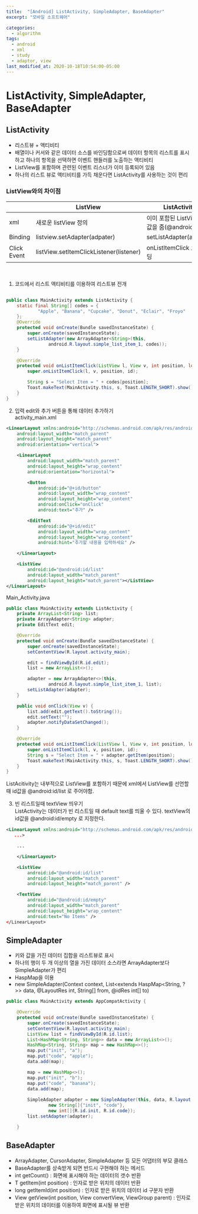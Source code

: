 ```yaml
---
title:  "[Android] ListActivity, SimpleAdapter, BaseAdapter"
excerpt: "모바일 소프트웨어"

categories:
  - algorithm
tags:
  - android
  - xml
  - study
  - adaptor, view
last_modified_at: 2020-10-18T10:54:00-05:00
---
```


# ListActivity, SimpleAdapter, BaseAdapter

## ListActivity
* 리스트뷰 + 액티비티
* 배열이나 커서와 같은 데이터 소스를 바인딩함으로써 데이터 항목의 리스트를 표시하고 하나의 항목을 선택하면 이벤트 핸들러를 노출하는 액티비티
* ListView를 포함하며 관련된 이벤트 리스너가 이미 등록되어 있음
* 하나의 리스트 뷰로 액티비티를 가득 채운다면 ListActivity를 사용하는 것이 편리

### **ListView와의 차이점**
||ListView|ListActivity|
|------|-------|-------|
|xml|새로운 listView 정의|이미 포함된 ListView의 id값을 줌(@android:id/list)|
|Binding|listview.setAdapter(adpater)|setListAdapter(adapter)|
|Click Event|listView.setItemClickListener(listener)|onListItemClick 오버라이딩|  
</br>

1. 코드에서 리스트 액티비티를 이용하여 리스트뷰 전개
~~~java

public class MainActivity extends ListActivity {
    static final String[] codes = {
            "Apple", "Banana", "Cupcake", "Donut", "Eclair", "Froyo"
    };
    @Override
    protected void onCreate(Bundle savedInstanceState) {
        super.onCreate(savedInstanceState);
        setListAdapter(new ArrayAdapter<String>(this,
                android.R.layout.simple_list_item_1, codes));
    }

    @Override
    protected void onListItemClick(ListView l, View v, int position, long id) {
        super.onListItemClick(l, v, position, id);

        String s = "Select Item = " + codes[position];
        Toast.makeText(MainActivity.this, s, Toast.LENGTH_SHORT).show();
    }
}
~~~

2. 입력 edit와 추가 버튼을 통해 데이터 추가하기  
activity_main.xml  
~~~xml
<LinearLayout xmlns:android="http://schemas.android.com/apk/res/android"
    android:layout_width="match_parent"
    android:layout_height="match_parent"
    android:orientation="vertical">

    <LinearLayout
        android:layout_width="match_parent"
        android:layout_height="wrap_content"
        android:orientation="horizontal">

        <Button
            android:id="@+id/button"
            android:layout_width="wrap_content"
            android:layout_height="wrap_content"
            android:onClick="onClick"
            android:text="추가" />

        <EditText
            android:id="@+id/edit"
            android:layout_width="wrap_content"
            android:layout_height="wrap_content"
            android:hint="추가할 내용을 입력하세요" />

    </LinearLayout>

    <ListView
        android:id="@android:id/list"
        android:layout_width="match_parent"
        android:layout_height="match_parent"></ListView>
</LinearLayout>
~~~
Main_Activity.java
~~~java
public class MainActivity extends ListActivity {
    private ArrayList<String> list;
    private ArrayAdapter<String> adapter;
    private EditText edit;

    @Override
    protected void onCreate(Bundle savedInstanceState) {
        super.onCreate(savedInstanceState);
        setContentView(R.layout.activity_main);

        edit = findViewById(R.id.edit);
        list = new ArrayList<>();

        adapter = new ArrayAdapter<>(this,
                android.R.layout.simple_list_item_1, list);
        setListAdapter(adapter);
    }

    public void onClick(View v) {
        list.add(edit.getText().toString());
        edit.setText("");
        adapter.notifyDataSetChanged();
    }

    @Override
    protected void onListItemClick(ListView l, View v, int position, long id) {
        super.onListItemClick(l, v, position, id);
        String s = "Select Item = " + adapter.getItem(position);
        Toast.makeText(MainActivity.this, s, Toast.LENGTH_SHORT).show();
    }
}
~~~
ListAcitivity는 내부적으로 ListView를 포함하기 때문에 xml에서 ListView를 선언할 때 id값을 @android:id/list 로 주어야함.  

3. 빈 리스트일때 textView 띄우기  
ListActivity는 데이터가 빈 리스트일 때 default text를 띄울 수 있다. 
textView의 id값을 @android:id/empty 로 지정한다.
~~~xml
<LinearLayout xmlns:android="http://schemas.android.com/apk/res/android"
   ...>

    ...

    </LinearLayout>

    <ListView
        android:id="@android:id/list"
        android:layout_width="match_parent"
        android:layout_height="match_parent" />

    <TextView
        android:id="@android:id/empty"
        android:layout_width="match_parent"
        android:layout_height="wrap_content"
        android:text="No Items" />
</LinearLayout>
~~~

## SimpleAdapter
* 키와 값을 가진 데이터 집합을 리스트뷰로 표시
* 하나의 행이 두 개 이상의 열을 가진 데이터 소스라면 ArrayAdapter보다 SimpleAdapter가 편리
* HaspMap을 이용  
* new SimpleAdapter(Context context, List<extends HaspMap<String, ?>> data, @LayoutRes int, String[] from, @idRes int[] to)
~~~java
public class MainActivity extends AppCompatActivity {

    @Override
    protected void onCreate(Bundle savedInstanceState) {
        super.onCreate(savedInstanceState);
        setContentView(R.layout.activity_main);
        ListView list = findViewById(R.id.list);
        List<HashMap<String, String>> data = new ArrayList<>();
        HashMap<String, String> map = new HashMap<>();
        map.put("init", "a");
        map.put("code", "apple");
        data.add(map);

        map = new HashMap<>();
        map.put("init", "b");
        map.put("code", "banana");
        data.add(map);
        
        SimpleAdapter adapter = new SimpleAdapter(this, data, R.layout.row,
                new String[]{"init", "code"},
                new int[]{R.id.init, R.id.code});
        list.setAdapter(adapter);

    }
~~~

## BaseAdapter
* ArrayAdapter, CursorAdapter, SimpleAdapter 등 모든 어댑터의 부모 클래스
* BaseAdapter를 상속받게 되면 반드시 구현해야 하는 메서드
* int getCount() : 화면에 표시해야 하는 데이터의 갯수 반환
* T getItem(int position) : 인자로 받은 위치의 데이터 반환
* long getItemId(int position) : 인자로 받은 위치의 데이터 id 구분자 반환
* View getView(int position, View convertView, ViewGroup parent) : 인자로 받은 위치의 데이터를 이용하여 화면에 표시될 뷰 반환
